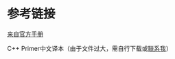 # 参考链接

[来自官方手册](https://zh.cppreference.com/w/首页)

C++ Primer中文译本（由于文件过大，需自行下载或[联系我](https://liutiantian233.github.io/about/)）
